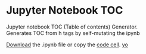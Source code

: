 # Jupyter Notebook TOC
Jupyter notebook TOC (Table of contents) Generator.  
Generates TOC from h tags by self-mutating the ipynb

<a href="https://raw.githubusercontent.com/shdeb/jupyter-notebook-TOC/main/sample-notebook.ipynb" download>Download</a> the .ipynb file or copy the [code cell](sample-notebook.ipynb).
<a href="javascript:alert('hello');">yo</a>
